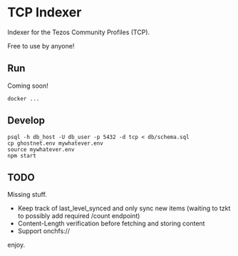 # TCP Indexer

Indexer for the Tezos Community Profiles (TCP).

Free to use by anyone!

## Run

Coming soon!

```
docker ...
```

## Develop

```
psql -h db_host -U db_user -p 5432 -d tcp < db/schema.sql
cp ghostnet.env mywhatever.env
source mywhatever.env
npm start
```

## TODO

Missing stuff.

* Keep track of last_level_synced and only sync new items (waiting to tzkt to possibly add required /count endpoint)
* Content-Length verification before fetching and storing content
* Support onchfs://

enjoy.

